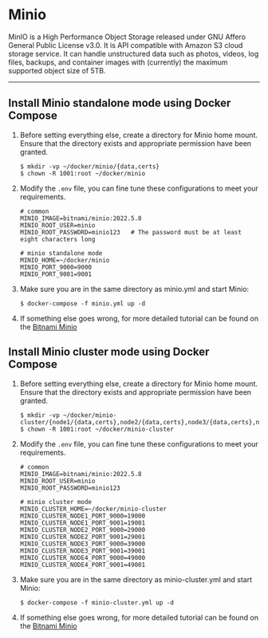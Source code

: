 # Minio

MinIO is a High Performance Object Storage released under GNU Affero General Public License v3.0. It is API compatible
with Amazon S3 cloud storage service. It can handle unstructured data such as photos, videos, log files, backups, and
container images with (currently) the maximum supported object size of 5TB.

---

## Install Minio standalone mode using Docker Compose

1. Before setting everything else, create a directory for Minio home mount. Ensure that the directory exists and
   appropriate permission have been granted.

   ```shell
   $ mkdir -vp ~/docker/minio/{data,certs}
   $ chown -R 1001:root ~/docker/minio
   ```

4. Modify the `.env` file, you can fine tune these configurations to meet your requirements.

   ```properties
   # common
   MINIO_IMAGE=bitnami/minio:2022.5.8
   MINIO_ROOT_USER=minio
   MINIO_ROOT_PASSWORD=minio123   # The password must be at least eight characters long

   # minio standalone mode
   MINIO_HOME=~/docker/minio
   MINIO_PORT_9000=9000
   MINIO_PORT_9001=9001
   ```

4. Make sure you are in the same directory as minio.yml and start Minio:

   ```shell
   $ docker-compose -f minio.yml up -d
   ```

5. If something else goes wrong, for more detailed tutorial can be found on
   the [Bitnami Minio](https://hub.docker.com/r/bitnami/minio)

## Install Minio cluster mode using Docker Compose

1. Before setting everything else, create a directory for Minio home mount. Ensure that the directory exists and
   appropriate permission have been granted.

   ```shell
   $ mkdir -vp ~/docker/minio-cluster/{node1/{data,certs},node2/{data,certs},node3/{data,certs},node4/{data,certs}}
   $ chown -R 1001:root ~/docker/minio-cluster
   ```

2. Modify the `.env` file, you can fine tune these configurations to meet your requirements.

   ```properties
   # common
   MINIO_IMAGE=bitnami/minio:2022.5.8
   MINIO_ROOT_USER=minio
   MINIO_ROOT_PASSWORD=minio123
   
   # minio cluster mode
   MINIO_CLUSTER_HOME=~/docker/minio-cluster
   MINIO_CLUSTER_NODE1_PORT_9000=19000
   MINIO_CLUSTER_NODE1_PORT_9001=19001
   MINIO_CLUSTER_NODE2_PORT_9000=29000
   MINIO_CLUSTER_NODE2_PORT_9001=29001
   MINIO_CLUSTER_NODE3_PORT_9000=39000
   MINIO_CLUSTER_NODE3_PORT_9001=39001
   MINIO_CLUSTER_NODE4_PORT_9000=49000
   MINIO_CLUSTER_NODE4_PORT_9001=49001
   ```

3. Make sure you are in the same directory as minio-cluster.yml and start Minio:

   ```shell
   $ docker-compose -f minio-cluster.yml up -d
   ```

4. If something else goes wrong, for more detailed tutorial can be found on
   the [Bitnami Minio](https://hub.docker.com/r/bitnami/minio)
